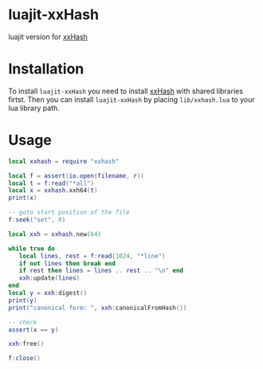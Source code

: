# luajit-xxHash
luajit version for [xxHash](http://cyan4973.github.io/xxHash/)

Installation
============
To install `luajit-xxHash` you need to install
[xxHash](https://github.com/Cyan4973/xxHash)
with shared libraries firtst.
Then you can install `luajit-xxHash` by placing `lib/xxhash.lua` to
your lua library path.

Usage
=====
```lua
local xxhash = require "xxhash"

local f = assert(io.open(filename, r))
local t = f:read("*all")
local x = xxhash.xxh64(t)
print(x)

-- goto start position of the file
f:seek("set", 0)

local xxh = xxhash.new(64)

while true do
   local lines, rest = f:read(1024, "*line")
   if not lines then break end
   if rest then lines = lines .. rest .. "\n" end
   xxh:update(lines)
end
local y = xxh:digest()
print(y)
print("canonical form: ", xxh:canonicalFromHash())

-- check
assert(x == y)

xxh:free()

f:close()
```

